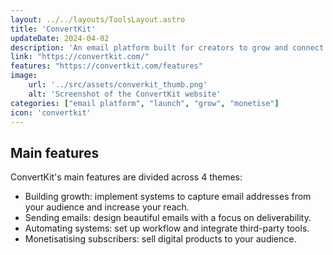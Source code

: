 ```yaml
---
layout: ../../layouts/ToolsLayout.astro
title: 'ConvertKit'
updateDate: 2024-04-02
description: 'An email platform built for creators to grow and connect with their audience, as well as run their whole email marketing strategy and earn money from digital products.'
link: "https://convertkit.com/"
features: "https://convertkit.com/features"
image:
    url: '../src/assets/converkit_thumb.png'
    alt: 'Screenshot of the ConvertKit website'
categories: ["email platform", "launch", "grow", "monetise"]
icon: 'convertkit'
---
```



## Main features

ConvertKit's main features are divided across 4 themes:

- Building growth: implement systems to capture email addresses from your audience and increase your reach.
- Sending emails: design beautiful emails with a focus on deliverability.
- Automating systems: set up workflow and integrate third-party tools.
- Monetisatising subscribers: sell digital products to your audience.
